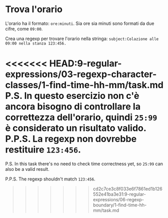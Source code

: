 # Trova l'orario

L'orario ha il formato: `ore:minuti`. Sia ore sia minuti sono formati da due cifre, come `09:00`.

Crea una regexp per trovare l'orario nella stringa: `subject:Colazione alle 09:00 nella stanza 123:456.`

<<<<<<< HEAD:9-regular-expressions/03-regexp-character-classes/1-find-time-hh-mm/task.md
P.S. In questo esercizio non c'è ancora bisogno di controllare la correttezza dell'orario, quindi `25:99` è considerato un risultato valido.
P.P.S. La regexp non dovrebbe restituire `123:456`.
=======
P.S. In this task there's no need to check time correctness yet, so `25:99` can also be a valid result.

P.P.S. The regexp shouldn't match `123:456`.
>>>>>>> cd2c7ce3c8f033e6f7861ed1b126552e41ba3e31:9-regular-expressions/06-regexp-boundary/1-find-time-hh-mm/task.md
